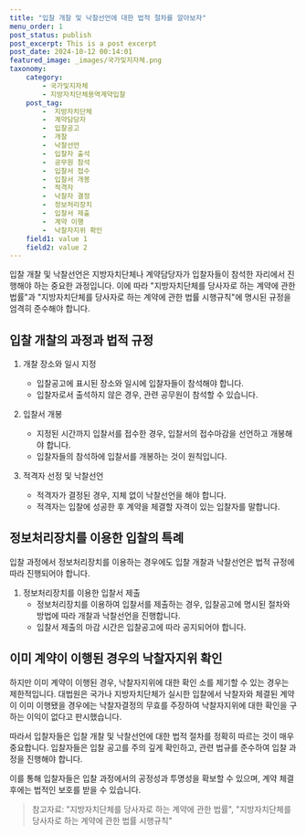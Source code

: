 ```yaml
---
title: "입찰 개찰 및 낙찰선언에 대한 법적 절차를 알아보자"
menu_order: 1
post_status: publish
post_excerpt: This is a post excerpt
post_date: 2024-10-12 00:14:01
featured_image: _images/국가및지자체.png
taxonomy:
    category:
        - 국가및지자체
        - 지방자치단체용역계약입찰
    post_tag:
        -  지방자치단체
        -  계약담당자
        -  입찰공고
        -  개찰
        -  낙찰선언
        -  입찰자 출석
        -  공무원 참석
        -  입찰서 접수
        -  입찰서 개봉
        -  적격자
        -  낙찰자 결정
        -  정보처리장치
        -  입찰서 제출
        -  계약 이행
        -  낙찰자지위 확인
    field1: value 1
    field2: value 2
---
```



입찰 개찰 및 낙찰선언은 지방자치단체나 계약담당자가 입찰자들이 참석한 자리에서 진행해야 하는 중요한 과정입니다. 이에 따라 "지방자치단체를 당사자로 하는 계약에 관한 법률"과 "지방자치단체를 당사자로 하는 계약에 관한 법률 시행규칙"에 명시된 규정을 엄격히 준수해야 합니다.

## 입찰 개찰의 과정과 법적 규정

1. 개찰 장소와 일시 지정
   - 입찰공고에 표시된 장소와 일시에 입찰자들이 참석해야 합니다.
   - 입찰자로서 출석하지 않은 경우, 관련 공무원이 참석할 수 있습니다.

2. 입찰서 개봉
   - 지정된 시간까지 입찰서를 접수한 경우, 입찰서의 접수마감을 선언하고 개봉해야 합니다.
   - 입찰자들의 참석하에 입찰서를 개봉하는 것이 원칙입니다.

3. 적격자 선정 및 낙찰선언
   - 적격자가 결정된 경우, 지체 없이 낙찰선언을 해야 합니다.
   - 적격자는 입찰에 성공한 후 계약을 체결할 자격이 있는 입찰자를 말합니다.

## 정보처리장치를 이용한 입찰의 특례

입찰 과정에서 정보처리장치를 이용하는 경우에도 입찰 개찰과 낙찰선언은 법적 규정에 따라 진행되어야 합니다.

1. 정보처리장치를 이용한 입찰서 제출
   - 정보처리장치를 이용하여 입찰서를 제출하는 경우, 입찰공고에 명시된 절차와 방법에 따라 개찰과 낙찰선언을 진행합니다.
   - 입찰서 제출의 마감 시간은 입찰공고에 따라 공지되어야 합니다.

## 이미 계약이 이행된 경우의 낙찰자지위 확인

하지만 이미 계약이 이행된 경우, 낙찰자지위에 대한 확인 소를 제기할 수 있는 경우는 제한적입니다. 대법원은 국가나 지방자치단체가 실시한 입찰에서 낙찰자와 체결된 계약이 이미 이행됐을 경우에는 낙찰자결정의 무효를 주장하여 낙찰자지위에 대한 확인을 구하는 이익이 없다고 판시했습니다.

따라서 입찰자들은 입찰 개찰 및 낙찰선언에 대한 법적 절차를 정확히 따르는 것이 매우 중요합니다. 입찰자들은 입찰 공고를 주의 깊게 확인하고, 관련 법규를 준수하여 입찰 과정을 진행해야 합니다.

이를 통해 입찰자들은 입찰 과정에서의 공정성과 투명성을 확보할 수 있으며, 계약 체결 후에는 법적인 보호를 받을 수 있습니다.

> 참고자료: "지방자치단체를 당사자로 하는 계약에 관한 법률", "지방자치단체를 당사자로 하는 계약에 관한 법률 시행규칙"
